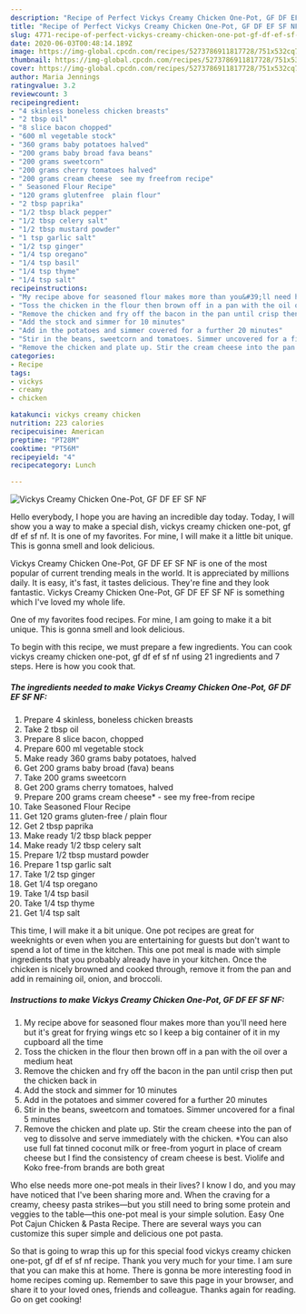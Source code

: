 ```yaml
---
description: "Recipe of Perfect Vickys Creamy Chicken One-Pot, GF DF EF SF NF"
title: "Recipe of Perfect Vickys Creamy Chicken One-Pot, GF DF EF SF NF"
slug: 4771-recipe-of-perfect-vickys-creamy-chicken-one-pot-gf-df-ef-sf-nf
date: 2020-06-03T00:48:14.189Z
image: https://img-global.cpcdn.com/recipes/5273786911817728/751x532cq70/vickys-creamy-chicken-one-pot-gf-df-ef-sf-nf-recipe-main-photo.jpg
thumbnail: https://img-global.cpcdn.com/recipes/5273786911817728/751x532cq70/vickys-creamy-chicken-one-pot-gf-df-ef-sf-nf-recipe-main-photo.jpg
cover: https://img-global.cpcdn.com/recipes/5273786911817728/751x532cq70/vickys-creamy-chicken-one-pot-gf-df-ef-sf-nf-recipe-main-photo.jpg
author: Maria Jennings
ratingvalue: 3.2
reviewcount: 3
recipeingredient:
- "4 skinless boneless chicken breasts"
- "2 tbsp oil"
- "8 slice bacon chopped"
- "600 ml vegetable stock"
- "360 grams baby potatoes halved"
- "200 grams baby broad fava beans"
- "200 grams sweetcorn"
- "200 grams cherry tomatoes halved"
- "200 grams cream cheese  see my freefrom recipe"
- " Seasoned Flour Recipe"
- "120 grams glutenfree  plain flour"
- "2 tbsp paprika"
- "1/2 tbsp black pepper"
- "1/2 tbsp celery salt"
- "1/2 tbsp mustard powder"
- "1 tsp garlic salt"
- "1/2 tsp ginger"
- "1/4 tsp oregano"
- "1/4 tsp basil"
- "1/4 tsp thyme"
- "1/4 tsp salt"
recipeinstructions:
- "My recipe above for seasoned flour makes more than you&#39;ll need here but it&#39;s great for frying wings etc so I keep a big container of it in my cupboard all the time"
- "Toss the chicken in the flour then brown off in a pan with the oil over a medium heat"
- "Remove the chicken and fry off the bacon in the pan until crisp then put the chicken back in"
- "Add the stock and simmer for 10 minutes"
- "Add in the potatoes and simmer covered for a further 20 minutes"
- "Stir in the beans, sweetcorn and tomatoes. Simmer uncovered for a final 5 minutes"
- "Remove the chicken and plate up. Stir the cream cheese into the pan of veg to dissolve and serve immediately with the chicken. *You can also use full fat tinned coconut milk or free-from yogurt in place of cream cheese but I find the consistency of cream cheese is best. Violife and Koko free-from brands are both great"
categories:
- Recipe
tags:
- vickys
- creamy
- chicken

katakunci: vickys creamy chicken 
nutrition: 223 calories
recipecuisine: American
preptime: "PT28M"
cooktime: "PT56M"
recipeyield: "4"
recipecategory: Lunch

---
```



![Vickys Creamy Chicken One-Pot, GF DF EF SF NF](https://img-global.cpcdn.com/recipes/5273786911817728/751x532cq70/vickys-creamy-chicken-one-pot-gf-df-ef-sf-nf-recipe-main-photo.jpg)

Hello everybody, I hope you are having an incredible day today. Today, I will show you a way to make a special dish, vickys creamy chicken one-pot, gf df ef sf nf. It is one of my favorites. For mine, I will make it a little bit unique. This is gonna smell and look delicious.

Vickys Creamy Chicken One-Pot, GF DF EF SF NF is one of the most popular of current trending meals in the world. It is appreciated by millions daily. It is easy, it's fast, it tastes delicious. They're fine and they look fantastic. Vickys Creamy Chicken One-Pot, GF DF EF SF NF is something which I've loved my whole life.

One of my favorites food recipes. For mine, I am going to make it a bit unique. This is gonna smell and look delicious.


To begin with this recipe, we must prepare a few ingredients. You can cook vickys creamy chicken one-pot, gf df ef sf nf using 21 ingredients and 7 steps. Here is how you cook that.

<!--inarticleads1-->

##### The ingredients needed to make Vickys Creamy Chicken One-Pot, GF DF EF SF NF:

1. Prepare 4 skinless, boneless chicken breasts
1. Take 2 tbsp oil
1. Prepare 8 slice bacon, chopped
1. Prepare 600 ml vegetable stock
1. Make ready 360 grams baby potatoes, halved
1. Get 200 grams baby broad (fava) beans
1. Take 200 grams sweetcorn
1. Get 200 grams cherry tomatoes, halved
1. Prepare 200 grams cream cheese* - see my free-from recipe
1. Take  Seasoned Flour Recipe
1. Get 120 grams gluten-free / plain flour
1. Get 2 tbsp paprika
1. Make ready 1/2 tbsp black pepper
1. Make ready 1/2 tbsp celery salt
1. Prepare 1/2 tbsp mustard powder
1. Prepare 1 tsp garlic salt
1. Take 1/2 tsp ginger
1. Get 1/4 tsp oregano
1. Take 1/4 tsp basil
1. Take 1/4 tsp thyme
1. Get 1/4 tsp salt


This time, I will make it a bit unique. One pot recipes are great for weeknights or even when you are entertaining for guests but don&#39;t want to spend a lot of time in the kitchen. This one pot meal is made with simple ingredients that you probably already have in your kitchen. Once the chicken is nicely browned and cooked through, remove it from the pan and add in remaining oil, onion, and broccoli. 

<!--inarticleads2-->

##### Instructions to make Vickys Creamy Chicken One-Pot, GF DF EF SF NF:

1. My recipe above for seasoned flour makes more than you&#39;ll need here but it&#39;s great for frying wings etc so I keep a big container of it in my cupboard all the time
1. Toss the chicken in the flour then brown off in a pan with the oil over a medium heat
1. Remove the chicken and fry off the bacon in the pan until crisp then put the chicken back in
1. Add the stock and simmer for 10 minutes
1. Add in the potatoes and simmer covered for a further 20 minutes
1. Stir in the beans, sweetcorn and tomatoes. Simmer uncovered for a final 5 minutes
1. Remove the chicken and plate up. Stir the cream cheese into the pan of veg to dissolve and serve immediately with the chicken. *You can also use full fat tinned coconut milk or free-from yogurt in place of cream cheese but I find the consistency of cream cheese is best. Violife and Koko free-from brands are both great


Who else needs more one-pot meals in their lives? I know I do, and you may have noticed that I&#39;ve been sharing more and. When the craving for a creamy, cheesy pasta strikes—but you still need to bring some protein and veggies to the table—this one-pot meal is your simple solution. Easy One Pot Cajun Chicken &amp; Pasta Recipe. There are several ways you can customize this super simple and delicious one pot pasta. 

So that is going to wrap this up for this special food vickys creamy chicken one-pot, gf df ef sf nf recipe. Thank you very much for your time. I am sure that you can make this at home. There is gonna be more interesting food in home recipes coming up. Remember to save this page in your browser, and share it to your loved ones, friends and colleague. Thanks again for reading. Go on get cooking!
